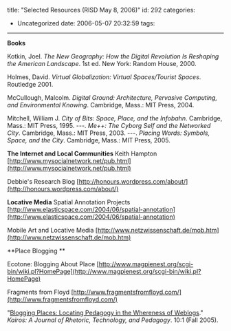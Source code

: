 title: "Selected Resources (RISD May 8, 2006)"
id: 292
categories:
  - Uncategorized
date: 2006-05-07 20:32:59
tags:
---

**Books**

Kotkin, Joel. _The New Geography: How the Digital Revolution Is Reshaping the American Landscape_. 1st ed. New York: Random House, 2000.

Holmes, David. _Virtual Globalization: Virtual Spaces/Tourist Spaces_. Routledge 2001.&nbsp;

McCullough, Malcolm. _Digital Ground: Architecture, Pervasive Computing, and Environmental Knowing_. Cambridge, Mass.: MIT Press, 2004.

Mitchell, William J. _City of Bits: Space, Place, and the Infobahn_. Cambridge, Mass.: MIT Press, 1995.
   ---. _Me++: The Cyborg Self and the Networked City_. Cambridge, Mass.: MIT Press, 2003.
   ---. _Placing Words: Symbols, Space, and the City_. Cambridge, Mass.: MIT Press, 2005.

**The Internet and Local Communities**
   Keith Hampton
   [http://www.mysocialnetwork.net/pub.html](http://www.mysocialnetwork.net/pub.html)

Debbie's Research Blog
   [http://honours.wordpress.com/about/](http://honours.wordpress.com/about/)

**Locative Media**
     Spatial Annotation Projects 
     [http://www.elasticspace.com/2004/06/spatial-annotation](http://www.elasticspace.com/2004/06/spatial-annotation)

Mobile Art and Locative Media
   [http://www.netzwissenschaft.de/mob.htm](http://www.netzwissenschaft.de/mob.htm)

**Place Blogging **

Ecotone: Blogging About Place
 [http://www.magpienest.org/scgi-bin/wiki.pl?HomePage](http://www.magpienest.org/scgi-bin/wiki.pl?HomePage)

Fragments from Floyd
 [http://www.fragmentsfromfloyd.com/](http://www.fragmentsfromfloyd.com/)

&quot;[Blogging Places: Locating Pedagogy in the Whereness of Weblogs](http://english.ttu.edu/kairos/10.1/binder2.html?coverweb/lindgren/index.htm).&quot; _Kairos: A Journal of Rhetoric, Technology, and Pedagogy_. 10:1 (Fall 2005).